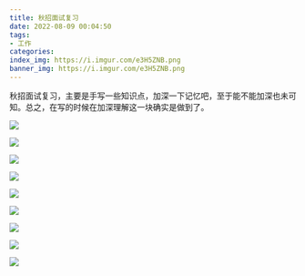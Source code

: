 ```yaml
---
title: 秋招面试复习
date: 2022-08-09 00:04:50
tags:
- 工作
categories:
index_img: https://i.imgur.com/e3H5ZNB.png
banner_img: https://i.imgur.com/e3H5ZNB.png
---
```


秋招面试复习，主要是手写一些知识点，加深一下记忆吧，至于能不能加深也未可知。总之，在写的时候在加深理解这一块确实是做到了。

![](https://i.imgur.com/7d2UwQE.jpg)

![](https://i.imgur.com/dVJ8kgG.jpg)

![](https://i.imgur.com/RRBaOjK.jpg)

![](https://i.imgur.com/a4BkZPH.jpg)

![](https://i.imgur.com/p0O711H.jpg)

![](https://i.imgur.com/X34sfO1.jpg)

![](https://i.imgur.com/3QBxJjr.jpg)

![](https://i.imgur.com/0JDLzmX.jpg)

![](https://i.imgur.com/KhOCIqu.jpg)
